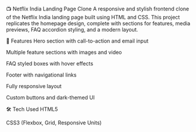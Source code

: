 📺 Netflix India Landing Page Clone
A responsive and stylish frontend clone of the Netflix India landing page built using HTML and CSS. This project replicates the homepage design, complete with sections for features, media previews, FAQ accordion styling, and a modern layout.

🚀 Features
Hero section with call-to-action and email input

Multiple feature sections with images and video

FAQ styled boxes with hover effects

Footer with navigational links

Fully responsive layout

Custom buttons and dark-themed UI

🛠️ Tech Used
HTML5

CSS3 (Flexbox, Grid, Responsive Units)
